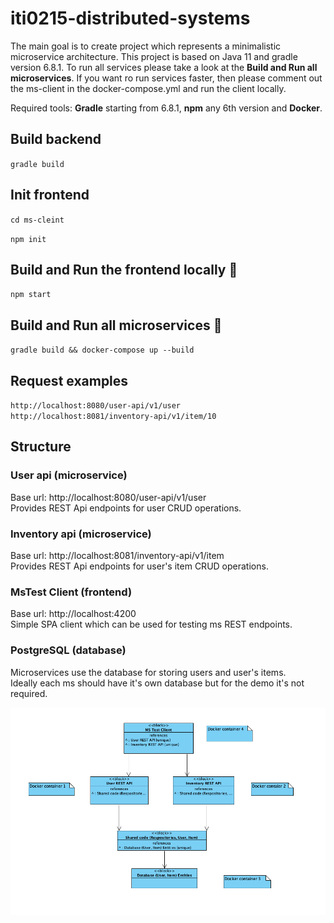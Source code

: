 # iti0215-distributed-systems

The main goal is to create project which represents a minimalistic microservice
architecture. This project is based on Java 11  and gradle version 6.8.1.
To run all services please take a look at the **Build and Run all microservices**.
If you want ro run services faster, then please comment out the ms-client in the
docker-compose.yml and run the client locally.  

Required tools: **Gradle** starting from 6.8.1, **npm** any 6th version
and **Docker**.

## Build backend
`gradle build
`

## Init frontend
`cd ms-cleint
` 

`npm init
`

## Build and Run the frontend locally :rocket:
`npm start
`

## Build and Run all microservices :rocket:
`gradle build && docker-compose up --build
`

## Request examples
`http://localhost:8080/user-api/v1/user
`
`http://localhost:8081/inventory-api/v1/item/10
`

## Structure

### User api (microservice)
Base url: http://localhost:8080/user-api/v1/user  
Provides REST Api endpoints for user CRUD operations.

### Inventory api (microservice)
Base url: http://localhost:8081/inventory-api/v1/item  
Provides REST Api endpoints for user's item CRUD operations.

### MsTest Client (frontend)
Base url: http://localhost:4200  
Simple SPA client which can be used for testing ms REST endpoints.

### PostgreSQL (database)
Microservices use the database for storing users and user's items.  
Ideally each ms should have it's own database but for the demo it's not required.

![alt text](ms-structure.png "ms structure")